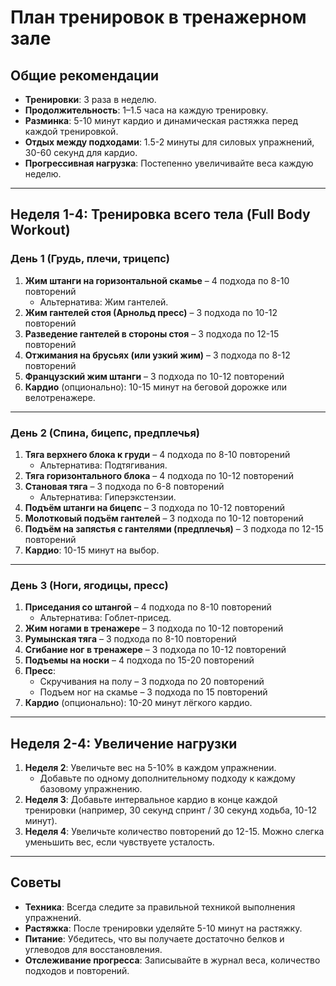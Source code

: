 # План тренировок в тренажерном зале

## Общие рекомендации
- **Тренировки**: 3 раза в неделю.
- **Продолжительность**: 1–1.5 часа на каждую тренировку.
- **Разминка**: 5-10 минут кардио и динамическая растяжка перед каждой тренировкой.
- **Отдых между подходами**: 1.5-2 минуты для силовых упражнений, 30-60 секунд для кардио.
- **Прогрессивная нагрузка**: Постепенно увеличивайте веса каждую неделю.

---

## **Неделя 1-4: Тренировка всего тела (Full Body Workout)**

### **День 1 (Грудь, плечи, трицепс)**
1. **Жим штанги на горизонтальной скамье** – 4 подхода по 8-10 повторений
   - Альтернатива: Жим гантелей.
2. **Жим гантелей стоя (Арнольд пресс)** – 3 подхода по 10-12 повторений
3. **Разведение гантелей в стороны стоя** – 3 подхода по 12-15 повторений
4. **Отжимания на брусьях (или узкий жим)** – 3 подхода по 8-12 повторений
5. **Французский жим штанги** – 3 подхода по 10-12 повторений
6. **Кардио** (опционально): 10-15 минут на беговой дорожке или велотренажере.

---

### **День 2 (Спина, бицепс, предплечья)**
1. **Тяга верхнего блока к груди** – 4 подхода по 8-10 повторений
   - Альтернатива: Подтягивания.
2. **Тяга горизонтального блока** – 4 подхода по 10-12 повторений
3. **Становая тяга** – 3 подхода по 6-8 повторений
   - Альтернатива: Гиперэкстензии.
4. **Подъём штанги на бицепс** – 3 подхода по 10-12 повторений
5. **Молотковый подъём гантелей** – 3 подхода по 10-12 повторений
6. **Подъём на запястья с гантелями (предплечья)** – 3 подхода по 12-15 повторений
7. **Кардио**: 10-15 минут на выбор.

---

### **День 3 (Ноги, ягодицы, пресс)**
1. **Приседания со штангой** – 4 подхода по 8-10 повторений
   - Альтернатива: Гоблет-присед.
2. **Жим ногами в тренажере** – 3 подхода по 10-12 повторений
3. **Румынская тяга** – 3 подхода по 8-10 повторений
4. **Сгибание ног в тренажере** – 3 подхода по 10-12 повторений
5. **Подъемы на носки** – 4 подхода по 15-20 повторений
6. **Пресс**:
   - Скручивания на полу – 3 подхода по 20 повторений
   - Подъем ног на скамье – 3 подхода по 15 повторений
7. **Кардио** (опционально): 10-20 минут лёгкого кардио.

---

## **Неделя 2-4: Увеличение нагрузки**
1. **Неделя 2**: Увеличьте вес на 5-10% в каждом упражнении.
   - Добавьте по одному дополнительному подходу к каждому базовому упражнению.
2. **Неделя 3**: Добавьте интервальное кардио в конце каждой тренировки (например, 30 секунд спринт / 30 секунд ходьба, 10-12 минут).
3. **Неделя 4**: Увеличьте количество повторений до 12-15. Можно слегка уменьшить вес, если чувствуете усталость.

---

## Советы
- **Техника**: Всегда следите за правильной техникой выполнения упражнений.
- **Растяжка**: После тренировки уделяйте 5-10 минут на растяжку.
- **Питание**: Убедитесь, что вы получаете достаточно белков и углеводов для восстановления.
- **Отслеживание прогресса**: Записывайте в журнал веса, количество подходов и повторений.
